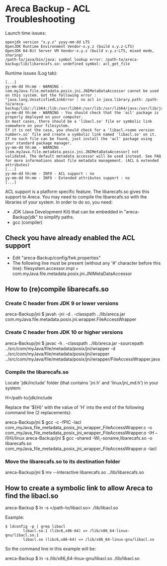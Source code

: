 # Areca Backup - ACL Troubleshooting

Launch time issues:

```
openjdk version "x.y.z" yyyy-mm-dd LTS
OpenJDK Runtime Environment Vendor-x.y.z (build x.y.z-LTS)
OpenJDK 64-Bit Server VM Vendor-x.y.z (build x.y.z-LTS, mixed mode, sharing)
/path-to/java/bin/java: symbol lookup error: /path-to/areca-backup/lib/libarecafs.so: undefined symbol: acl_get_file
```


Runtime issues (Log tab):

```log
[...]
yy-mm-dd hh:mm - WARNING - com.myJava.file.metadata.posix.jni.JNIMetaDataAccessor cannot be used on this system. Got the following error : "java.lang.UnsatisfiedLinkError : no acl in java.library.path: /path-to/areca-backup/lib/:/lib64:/lib:/usr/lib64:/usr/lib:/usr/lib64/java:/usr/lib/java:/usr/lib64/jni:/usr/lib/jni:/usr/share/java"
yy-mm-dd hh:mm - WARNING - You should check that the 'acl' package is properly deployed on your computer.
In most cases, there should be a 'libacl.so' file or symbolic link somewhere on your filesystem.
If it is not the case, you should check for a 'libacl.<some version number>.so' file and create a symbolic link named 'libacl.so' on it.
If no such file can be found, just install the 'acl' package using your standard package manager.
yy-mm-dd hh:mm - WARNING - [com.myJava.file.metadata.posix.jni.JNIMetaDataAccessor] not validated. The default metadata accessor will be used instead. See FAQ for more informations about file metadata management. (ACL & extended attributes)
[...]
yy-mm-dd hh:mm - INFO - ACL support : no
yy-mm-dd hh:mm - INFO - Extended attributes support : no
[...]
```


ACL support is a platform specific feature.
The libarecafs.so gives this support to Areca.
You may need to compile the libarecafs.so with the libraries of your system.
In order to do so, you need:
  - JDK (Java Development Kit) that can be embedded in "areca-Backup/jdk" to simplify paths.
  - gcc (compiler)



## Check you have already enabled the ACL support

- Edit "areca-Backup/config/fwk.properties"
- The following line must be present (without any '#' character before this line):
  filesystem.accessor.impl = com.myJava.file.metadata.posix.jni.JNIMetaDataAccessor



## How to (re)compile libarecafs.so

### Create C header from JDK 9 or lower versions

areca-Backup/jni $ javah -jni -d . -classpath ../lib/areca.jar com.myJava.file.metadata.posix.jni.wrapper.FileAccessWrapper

### Create C header from JDK 10 or higher versions

areca-Backup/jni $ javac -h . -classpath ../lib/areca.jar -sourcepath ../src/com/myJava/file/metadata/posix/jni/wrapper -d ../src/com/myJava/file/metadata/posix/jni/wrapper ../src/com/myJava/file/metadata/posix/jni/wrapper/FileAccessWrapper.java

### Compile the libarecafs.so

Locate 'jdk/include' folder (that contains 'jni.h' and 'linux/jni_md.h') in your system:

H=/path-to/jdk/include

Replace the '${H}' with the value of 'H' into the end of the following command line (2 replacements):

areca-Backup/jni $ gcc -c -fPIC -lacl com_myJava_file_metadata_posix_jni_wrapper_FileAccessWrapper.c -o com_myJava_file_metadata_posix_jni_wrapper_FileAccessWrapper.o -I${H} -I${H}/linux
areca-Backup/jni $ gcc -shared -Wl,-soname,libarecafs.so -o libarecafs.so com_myJava_file_metadata_posix_jni_wrapper_FileAccessWrapper.o -lacl

### Move the libarecafs.so to its destination folder

areca-Backup/jni $ mv --interactive libarecafs.so ../lib/libarecafs.so



## How to create a symbolic link to allow Areca to find the libacl.so

areca-Backup $ ln -s </path-to/libacl.so> ./lib/libacl.so

Example:

```
$ ldconfig -p | grep libacl
        libacl.so.1 (libc6,x86-64) => /lib/x86_64-linux-gnu/libacl.so.1
        libacl.so (libc6,x86-64) => /lib/x86_64-linux-gnu/libacl.so
```

So the command line in this example will be:

areca-Backup $ ln -s /lib/x86_64-linux-gnu/libacl.so ./lib/libacl.so

